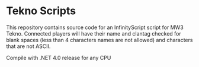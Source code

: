 # Tekno Scripts
This repository contains source code for an InfinityScript script for MW3 Tekno. Connected players will have their name and clantag checked for blank spaces (less than 4 characters names are not allowed) and characters that are not ASCII. 

Compile with .NET 4.0 release for any CPU
